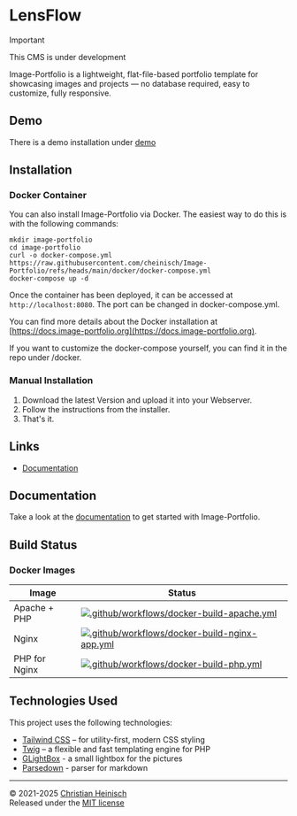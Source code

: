 # LensFlow

> [!IMPORTANT]
> This CMS is under development

Image-Portfolio is a lightweight, flat-file-based portfolio template for showcasing images and projects — no database required, easy to customize, fully responsive.

## Demo

There is a demo installation under [demo](https://demo.image-portfolio.org)

## Installation

### Docker Container

You can also install Image-Portfolio via Docker. The easiest way to do this is with the following commands:
```
mkdir image-portfolio
cd image-portfolio
curl -o docker-compose.yml https://raw.githubusercontent.com/cheinisch/Image-Portfolio/refs/heads/main/docker/docker-compose.yml
docker-compose up -d
```

Once the container has been deployed, it can be accessed at `http://localhost:8080`. The port can be changed in docker-compose.yml.

You can find more details about the Docker installation at [https://docs.image-portfolio.org](https://docs.image-portfolio.org).

If you want to customize the docker-compose yourself, you can find it in the repo under /docker.

### Manual Installation

1. Download the latest Version and upload it into your Webserver.
2. Follow the instructions from the installer.
3. That's it.

## Links

- [Documentation](https://docs.image-portfolio.org)

## Documentation

Take a look at the [documentation](https://docs.image-portfolio.org) to get started with Image-Portfolio.

## Build Status

### Docker Images

| Image | Status |
|---|---|
| Apache + PHP | [![.github/workflows/docker-build-apache.yml](https://github.com/cheinisch/Image-Portfolio/actions/workflows/docker-build-apache.yml/badge.svg?branch=main)](https://github.com/cheinisch/Image-Portfolio/actions/workflows/docker-build-apache.yml) |
| Nginx | [![.github/workflows/docker-build-nginx-app.yml](https://github.com/cheinisch/Image-Portfolio/actions/workflows/docker-build-nginx-app.yml/badge.svg?branch=main)](https://github.com/cheinisch/Image-Portfolio/actions/workflows/docker-build-nginx-app.yml) |
| PHP for Nginx | [![.github/workflows/docker-build-php.yml](https://github.com/cheinisch/Image-Portfolio/actions/workflows/docker-build-php.yml/badge.svg?branch=main)](https://github.com/cheinisch/Image-Portfolio/actions/workflows/docker-build-php.yml) |

## Technologies Used

This project uses the following technologies:

- [Tailwind CSS](https://tailwindcss.com/) – for utility-first, modern CSS styling
- [Twig](https://twig.symfony.com/) – a flexible and fast templating engine for PHP
- [GLightBox](https://github.com/biati-digital/glightbox) - a small lightbox for the pictures
- [Parsedown](https://github.com/erusev/parsedown) - parser for markdown
---

© 2021-2025 [Christian Heinisch](https://heimfisch.de)  
Released under the [MIT license](https://image-portfolio.org/license)
